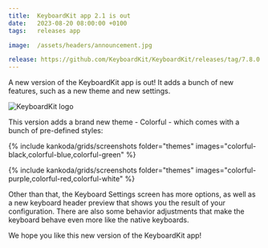 ```yaml
---
title:  KeyboardKit app 2.1 is out
date:   2023-08-20 08:00:00 +0100
tags:   releases app

image:  /assets/headers/announcement.jpg

release: https://github.com/KeyboardKit/KeyboardKit/releases/tag/7.8.0
---
```


A new version of the KeyboardKit app is out! It adds a bunch of new features, such as a new theme and new settings.

![KeyboardKit logo]({{page.image}})

This version adds a brand new theme - Colorful - which comes with a bunch of pre-defined styles: 

{% include kankoda/grids/screenshots folder="themes" images="colorful-black,colorful-blue,colorful-green" %}

{% include kankoda/grids/screenshots folder="themes" images="colorful-purple,colorful-red,colorful-white" %}

Other than that, the Keyboard Settings screen has more options, as well as a new keyboard header preview that shows you the result of your configuration. There are also some behavior adjustments that make the keyboard behave even more like the native keyboards.

We hope you like this new version of the KeyboardKit app!